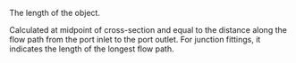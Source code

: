 The length of the object.


<!-- comment -->


Calculated at midpoint of cross-section and equal to the distance along the flow path from the port inlet to the port outlet. For junction fittings, it indicates the length of the longest flow path.


